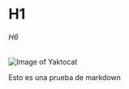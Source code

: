 # H1
###### H6

![Image of Yaktocat](https://octodex.github.com/images/yaktocat.png)

Esto es una prueba de markdown
